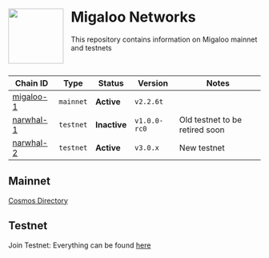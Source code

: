 <div>
    <img src="https://github.com/cosmos/chain-registry/blob/master/migaloo/images/migaloo-light.svg" align="left" width="110" style="margin-right: 15px"/>
    <h1>   
        Migaloo Networks
    </h1>
    <p> This repository contains information on Migaloo mainnet and testnets </p>
    <br>
</div>

| Chain ID                 | Type      | Status         | Version      | Notes                                 |
| ------------------------ | --------- | -------------- | ------------ | ------------------------------------- |
| [migaloo-1](./migaloo-1) | `mainnet` | **Active**     | `v2.2.6t`    |                                       |
| [narwhal-1](./narwhal-1) | `testnet` | **Inactive**   | `v1.0.0-rc0` | Old testnet to be retired soon        |
| [narwhal-2](./narwhal-2) | `testnet` | **Active**     | `v3.0.x`     | New testnet                           |

## Mainnet

[Cosmos Directory](https://cosmos.directory/migaloo)

## Testnet

Join Testnet: Everything can be found [here](https://polkachu.com/testnets/migaloo)
